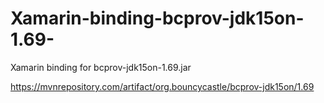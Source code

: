 # Xamarin-binding-bcprov-jdk15on-1.69-

Xamarin binding for bcprov-jdk15on-1.69.jar

https://mvnrepository.com/artifact/org.bouncycastle/bcprov-jdk15on/1.69
